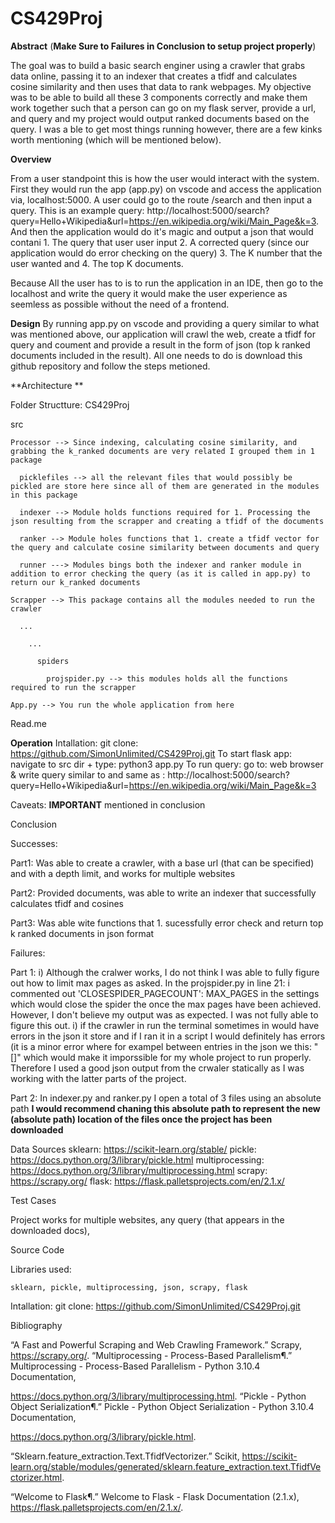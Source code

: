 # CS429Proj

**Abstract** (**Make Sure to Failures in Conclusion to setup project properly**)

The goal was to build a basic search enginer using a crawler that grabs data online, passing it to an indexer that creates a tfidf and calculates cosine similarity and then uses that data to rank webpages. My objective was to be able to build all these 3 components correctly and make them work together such that a person can go on my flask server, provide a url, and query and my project would output ranked documents based on the query. I was a ble to get most things running however, there are a few kinks worth mentioning (which will be mentioned below).

**Overview**

From a user standpoint this is how the user would interact with the system. First they would run the app (app.py) on vscode and access the application via, localhost:5000. A user could go to the route /search and then input a query. This is an example query: http://localhost:5000/search?query=Hello+Wikipedia&url=https://en.wikipedia.org/wiki/Main_Page&k=3. And then the application would do it's magic and output a json that would contani 1. The query that user user input 2. A corrected query (since our application would do error checking on the query) 3. The K number that the user wanted and 4. The top K documents. 

Because All the user has to is to run the application in an IDE, then go to the localhost and write the query it would make the user experience as seemless as possible without the need of a frontend.


**Design**
By running app.py on vscode and providing a query similar to what was mentioned above, our application will crawl the web, create a tfidf for query and coument and provide a result in the form of json (top k ranked documents included in the result). All one needs to do is download this github repository and follow the steps metioned.

**Architecture
**

Folder Structture:
CS429Proj

  src
  
    Processor --> Since indexing, calculating cosine similarity, and grabbing the k_ranked documents are very related I grouped them in 1 package
    
      picklefiles --> all the relevant files that would possibly be pickled are store here since all of them are generated in the modules in this package
      
      indexer --> Module holds functions required for 1. Processing the json resulting from the scrapper and creating a tfidf of the documents
      
      ranker --> Module holes functions that 1. create a tfidf vector for the query and calculate cosine similarity between documents and query
      
      runner ---> Modules bings both the indexer and ranker module in addition to error checking the query (as it is called in app.py) to return our k_ranked documents
    
    Scrapper --> This package contains all the modules needed to run the crawler
    
      ...
      
        ...
        
          spiders
          
            projspider.py --> this modules holds all the functions required to run the scrapper
            
    App.py --> You run the whole application from here
    
  Read.me
  
**Operation**
Intallation: git clone: https://github.com/SimonUnlimited/CS429Proj.git
To start flask app: navigate to src dir + type: python3 app.py
To run query: go to: web browser & write query similar to and same as : http://localhost:5000/search?query=Hello+Wikipedia&url=https://en.wikipedia.org/wiki/Main_Page&k=3

Caveats: **IMPORTANT** mentioned in conclusion

Conclusion

Successes: 

  Part1: Was able to create a crawler, with a base url (that can be specified) and with a depth limit, and works for multiple websites 
  
  Part2: Provided documents, was able to write an indexer that successfully calculates tfidf and cosines 
  
  Part3: Was able wite functions that 1. sucessfully error check and return top k ranked documents in json format
  
Failures:

  Part 1: i) Although the cralwer works, I do not think I was able to fully figure out how to limit max pages as asked. 
     In the projspider.py in line 21: i commented out 'CLOSESPIDER_PAGECOUNT': MAX_PAGES in the settings which would close the spider the once the max pages have been achieved. However, I don't believe my output was as expected. I was not fully able to figure this out.
     i) if the crawler in run the terminal sometimes in would have errors in the json it store and if I ran it in a script I would definitely has errors (it is a minor error where for exampel between entries in the json we this: "[]" which would make it imporssible for my whole project to run properly. Therefore I used a good json output from the crwaler statically as I was working with the latter parts of the project.
  
  Part 2: In indexer.py and ranker.py I open a total of 3 files using an absolute path **I would recommend chaning this absolute path to represent the new (absolute path) location of the files once the project has been downloaded** 

Data Sources
sklearn: https://scikit-learn.org/stable/
pickle: https://docs.python.org/3/library/pickle.html
multiprocessing: https://docs.python.org/3/library/multiprocessing.html
scrapy: https://scrapy.org/
flask: https://flask.palletsprojects.com/en/2.1.x/

Test Cases

Project works for multiple websites, any query (that appears in the downloaded docs), 

Source Code

  Libraries used:
  
    sklearn, pickle, multiprocessing, json, scrapy, flask
  
  Intallation: git clone: https://github.com/SimonUnlimited/CS429Proj.git

Bibliography

“A Fast and Powerful Scraping and Web Crawling Framework.” Scrapy, https://scrapy.org/. 
“Multiprocessing - Process-Based Parallelism¶.” Multiprocessing - Process-Based Parallelism - Python 3.10.4 Documentation,

https://docs.python.org/3/library/multiprocessing.html. 
“Pickle - Python Object Serialization¶.” Pickle - Python Object Serialization - Python 3.10.4 Documentation, 

https://docs.python.org/3/library/pickle.html. 


“Sklearn.feature_extraction.Text.TfidfVectorizer.” Scikit, https://scikit-learn.org/stable/modules/generated/sklearn.feature_extraction.text.TfidfVectorizer.html. 


“Welcome to Flask¶.” Welcome to Flask - Flask Documentation (2.1.x), https://flask.palletsprojects.com/en/2.1.x/. 






